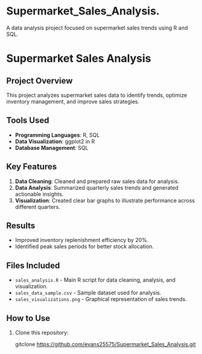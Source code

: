 # Supermarket_Sales_Analysis.
A data analysis project focused on supermarket sales trends using R and SQL.
# Supermarket Sales Analysis  

## Project Overview  
This project analyzes supermarket sales data to identify trends, optimize inventory management, and improve sales strategies.

## Tools Used  
- **Programming Languages**: R, SQL  
- **Data Visualization**: ggplot2 in R  
- **Database Management**: SQL  

## Key Features  
1. **Data Cleaning**: Cleaned and prepared raw sales data for analysis.  
2. **Data Analysis**: Summarized quarterly sales trends and generated actionable insights.  
3. **Visualization**: Created clear bar graphs to illustrate performance across different quarters.

## Results  
- Improved inventory replenishment efficiency by 20%.  
- Identified peak sales periods for better stock allocation.  

## Files Included  
- `sales_analysis.R` - Main R script for data cleaning, analysis, and visualization.  
- `sales_data_sample.csv` - Sample dataset used for analysis.  
- `sales_visualizations.png` - Graphical representation of sales trends.  

## How to Use  
1. Clone this repository:  
   
   gitclone https://github.com/evans25575/Supermarket_Sales_Analysis.git
